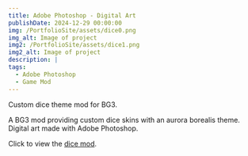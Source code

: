 ```yaml
---
title: Adobe Photoshop - Digital Art
publishDate: 2024-12-29 00:00:00
img: /PortfolioSite/assets/dice0.png
img_alt: Image of project
img2: /PortfolioSite/assets/dice1.png
img2_alt: Image of project
description: |
tags:
  - Adobe Photoshop
  - Game Mod
---
```


Custom dice theme mod for BG3.

A BG3 mod providing custom dice skins with an aurora borealis theme. Digital art made with Adobe Photoshop.

Click to view the <a href="https://www.nexusmods.com/baldursgate3/mods/2158" target="_blank">dice mod</a>.
